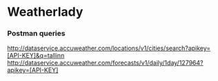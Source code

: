 # Weatherlady

### Postman queries
http://dataservice.accuweather.com/locations/v1/cities/search?apikey=[API-KEY]&q=tallinn
http://dataservice.accuweather.com/forecasts/v1/daily/1day/127964?apikey=[API-KEY]